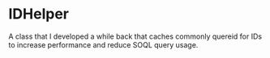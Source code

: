 # IDHelper

A class that I developed a while back that caches commonly quereid for IDs to increase performance and reduce SOQL query usage.